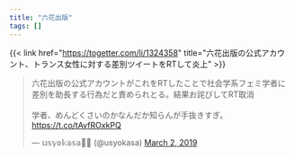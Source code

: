 ```yaml
---
title: "六花出版"
tags: []
---
```


{{< link href="https://togetter.com/li/1324358" title="六花出版の公式アカウント、トランス女性に対する差別ツイートをRTして炎上" >}}

<blockquote class="twitter-tweet"><p lang="ja" dir="ltr">六花出版の公式アカウントがこれをRTしたことで社会学系フェミ学者に差別を助長する行為だと責められとる。結果お詫びしてRT取消<br><br>学者、めんどくさいのかなんだか知らんが手抜きすぎ。 <a href="https://t.co/tAvfROxkPQ">https://t.co/tAvfROxkPQ</a></p>&mdash; 𝕦𝕤𝕪𝕠𝕜𝕒𝕤𝕒🦐🦖 (@usyokasa) <a href="https://twitter.com/usyokasa/status/1101966915642126336?ref_src=twsrc%5Etfw">March 2, 2019</a></blockquote> <script async src="https://platform.twitter.com/widgets.js" charset="utf-8"></script>